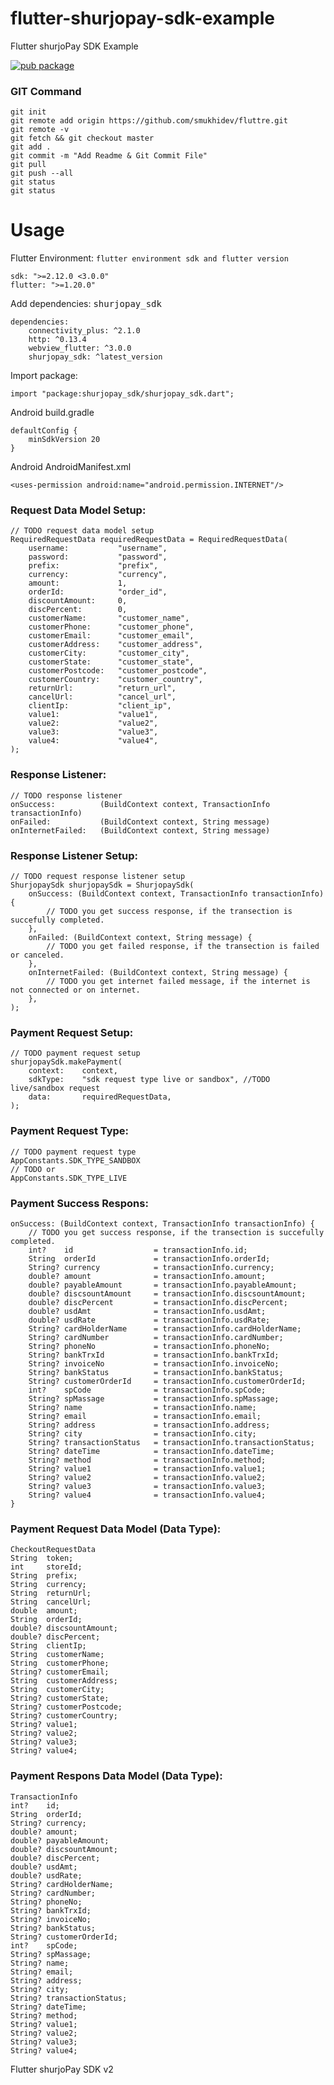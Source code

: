 # flutter-shurjopay-sdk-example
Flutter shurjoPay SDK Example

[![pub package](https://img.shields.io/pub/v/shurjopay_sdk.svg)](https://pub.dartlang.org/packages/shurjopay_sdk)

### GIT Command
```git_command
git init
git remote add origin https://github.com/smukhidev/fluttre.git
git remote -v
git fetch && git checkout master
git add .
git commit -m "Add Readme & Git Commit File"
git pull
git push --all
git status
git status
```

# Usage

Flutter Environment: `flutter environment sdk and flutter version`

    sdk: ">=2.12.0 <3.0.0"
    flutter: ">=1.20.0"

Add dependencies: <kbd>shurjopay_sdk</kbd>

```git_request_dependencies
dependencies:
    connectivity_plus: ^2.1.0
    http: ^0.13.4
    webview_flutter: ^3.0.0
    shurjopay_sdk: ^latest_version
```

Import package:

```git_request_import
import "package:shurjopay_sdk/shurjopay_sdk.dart";
```

Android build.gradle

```git_build_gradle
defaultConfig {
    minSdkVersion 20
}
```

Android AndroidManifest.xml

```git_android_manifest_xml
<uses-permission android:name="android.permission.INTERNET"/>
```

### Request Data Model Setup:

```git_request_data_model_setup
// TODO request data model setup
RequiredRequestData requiredRequestData = RequiredRequestData(
    username:           "username",
    password:           "password",
    prefix:             "prefix",
    currency:           "currency",
    amount:             1,
    orderId:            "order_id",
    discountAmount:     0,
    discPercent:        0,
    customerName:       "customer_name",
    customerPhone:      "customer_phone",
    customerEmail:      "customer_email",
    customerAddress:    "customer_address",
    customerCity:       "customer_city",
    customerState:      "customer_state",
    customerPostcode:   "customer_postcode",
    customerCountry:    "customer_country",
    returnUrl:          "return_url",
    cancelUrl:          "cancel_url",
    clientIp:           "client_ip",
    value1:             "value1",
    value2:             "value2",
    value3:             "value3",
    value4:             "value4",
);
```

### Response Listener:

```git_response_listener_setup
// TODO response listener
onSuccess:          (BuildContext context, TransactionInfo transactionInfo)
onFailed:           (BuildContext context, String message)
onInternetFailed:   (BuildContext context, String message)
```

### Response Listener Setup:

```git_response_listener_setup
// TODO request response listener setup
ShurjopaySdk shurjopaySdk = ShurjopaySdk(
    onSuccess: (BuildContext context, TransactionInfo transactionInfo) {
        // TODO you get success response, if the transection is succefully completed.
    },
    onFailed: (BuildContext context, String message) {
        // TODO you get failed response, if the transection is failed or canceled.
    },
    onInternetFailed: (BuildContext context, String message) {
        // TODO you get internet failed message, if the internet is not connected or on internet.
    },
);
```

### Payment Request Setup:

```git_payment_request_setup
// TODO payment request setup
shurjopaySdk.makePayment(
    context:    context,
    sdkType:    "sdk request type live or sandbox", //TODO live/sandbox request
    data:       requiredRequestData,
);
```

### Payment Request Type:
```git_payment_request_type
// TODO payment request type
AppConstants.SDK_TYPE_SANDBOX
// TODO or
AppConstants.SDK_TYPE_LIVE
```

### Payment Success Respons:

```git_payment_respons_data
onSuccess: (BuildContext context, TransactionInfo transactionInfo) {
    // TODO you get success response, if the transection is succefully completed.
    int?    id                  = transactionInfo.id;
    String  orderId             = transactionInfo.orderId;
    String? currency            = transactionInfo.currency;
    double? amount              = transactionInfo.amount;
    double? payableAmount       = transactionInfo.payableAmount;
    double? discsountAmount     = transactionInfo.discsountAmount;
    double? discPercent         = transactionInfo.discPercent;
    double? usdAmt              = transactionInfo.usdAmt;
    double? usdRate             = transactionInfo.usdRate;
    String? cardHolderName      = transactionInfo.cardHolderName;
    String? cardNumber          = transactionInfo.cardNumber;
    String? phoneNo             = transactionInfo.phoneNo;
    String? bankTrxId           = transactionInfo.bankTrxId;
    String? invoiceNo           = transactionInfo.invoiceNo;
    String? bankStatus          = transactionInfo.bankStatus;
    String? customerOrderId     = transactionInfo.customerOrderId;
    int?    spCode              = transactionInfo.spCode;
    String? spMassage           = transactionInfo.spMassage;
    String? name                = transactionInfo.name;
    String? email               = transactionInfo.email;
    String? address             = transactionInfo.address;
    String? city                = transactionInfo.city;
    String? transactionStatus   = transactionInfo.transactionStatus;
    String? dateTime            = transactionInfo.dateTime;
    String? method              = transactionInfo.method;
    String? value1              = transactionInfo.value1;
    String? value2              = transactionInfo.value2;
    String? value3              = transactionInfo.value3;
    String? value4              = transactionInfo.value4;
}
```

### Payment Request Data Model (Data Type):

```git_payment_request_data_type
CheckoutRequestData
String  token;
int     storeId;
String  prefix;
String  currency;
String  returnUrl;
String  cancelUrl;
double  amount;
String  orderId;
double? discsountAmount;
double? discPercent;
String  clientIp;
String  customerName;
String  customerPhone;
String? customerEmail;
String  customerAddress;
String  customerCity;
String? customerState;
String? customerPostcode;
String? customerCountry;
String? value1;
String? value2;
String? value3;
String? value4;
```

### Payment Respons Data Model (Data Type):

```git_payment_response_data_type
TransactionInfo
int?    id;
String  orderId;
String? currency;
double? amount;
double? payableAmount;
double? discsountAmount;
double? discPercent;
double? usdAmt;
double? usdRate;
String? cardHolderName;
String? cardNumber;
String? phoneNo;
String? bankTrxId;
String? invoiceNo;
String? bankStatus;
String? customerOrderId;
int?    spCode;
String? spMassage;
String? name;
String? email;
String? address;
String? city;
String? transactionStatus;
String? dateTime;
String? method;
String? value1;
String? value2;
String? value3;
String? value4;
```


Flutter shurjoPay SDK v2